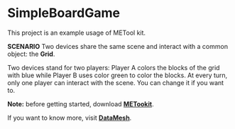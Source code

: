 # SimpleBoardGame
This project is an example usage of METool kit. 

**SCENARIO**
Two devices share the same scene and interact with a common object: the **Grid**.

Two devices stand for two players: Player A colors the blocks of the grid with blue while Player B uses color green to color the blocks. 
At every turn, only one player can interact with the scene. You can change it if you want to. 

**Note:**
before getting started, download [**METookit**](https://github.com/DataMesh-OpenSource/METoolkit "METoolkit Source"). 

If you want to know more, visit [**DataMesh**](https://www.datamesh.com/ "DataMesh website").

